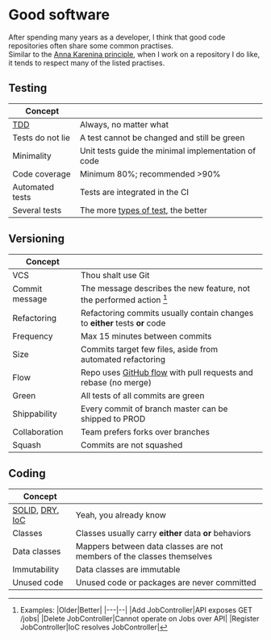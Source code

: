 # Good software
After spending many years as a developer, I think that good code repositories often share some common practises.<br />
Similar to the [Anna Karenina principle](https://en.wikipedia.org/wiki/Anna_Karenina_principle), when I work on a repository I do like, it tends to respect many of the listed practises.



## Testing
|Concept| |
|-------|-|
|[TDD](https://en.wikipedia.org/wiki/Test-driven_development)|Always, no matter what|
|Tests do not lie|A test cannot be changed and still be green|
|Minimality|Unit tests guide the minimal implementation of code|
|Code coverage|Minimum 80%; recommended >90%|
|Automated tests|Tests are integrated in the CI|
|Several tests|The more [types of test](https://en.wikipedia.org/wiki/Software_testing), the better|

## Versioning
|Concept| |
|-------|-|
|VCS|Thou shalt use Git|
|Commit message|The message describes the new feature, not the performed action [^message]|
|Refactoring|Refactoring commits usually contain changes to **either** tests **or** code|
|Frequency|Max 15 minutes between commits|
|Size|Commits target few files, aside from automated refactoring|
|Flow|Repo uses [GitHub flow](https://githubflow.github.io/) with pull requests and rebase (no merge)|
|Green|All tests of all commits are green|
|Shippability|Every commit of branch master can be shipped to PROD|
|Collaboration|Team prefers forks over branches|
|Squash|Commits are not squashed|

## Coding
|Concept| |
|-------|-|
|[SOLID](https://en.wikipedia.org/wiki/SOLID), [DRY](https://en.wikipedia.org/wiki/Don%27t_repeat_yourself), [IoC](https://en.wikipedia.org/wiki/Inversion_of_control)|Yeah, you already know|
|Classes|Classes usually carry **either** data **or** behaviors|
|Data classes|Mappers between data classes are not members of the classes themselves|
|Immutability|Data classes are immutable|
|Unused code|Unused code or packages are never committed|





[^message]: Examples:
    |Older|Better|
    |---|--|
    |Add JobController|API exposes GET /jobs|
    |Delete JobController|Cannot operate on Jobs over API|
    |Register JobController|IoC resolves JobController|